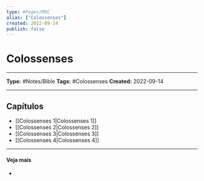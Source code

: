 ```yaml
---
type: #Pages/MOC
alias: ["Colossenses"]
created: 2022-09-14
publish: false
---
```


# Colossenses

---

**Type:** #Notes/Bible
**Tags:** #Colossenses
**Created:** 2022-09-14

---

## Capítulos

- [[Colossenses 1|Colossenses 1]]
- [[Colossenses 2|Colossenses 2]]
- [[Colossenses 3|Colossenses 3]]
- [[Colossenses 4|Colossenses 4]]

---

#### Veja mais

-
